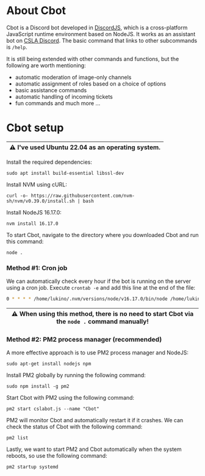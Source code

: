 # About Cbot
Cbot is a Discord bot developed in [DiscordJS](https://discord.js.org/), which is a cross-platform JavaScript runtime environment based on NodeJS. It works as an assistant bot on [CSLA Discord](https://discord.gg/ekmBnmVY6Z). The basic command that links to other subcommands is `/help`.

It is still being extended with other commands and functions, but the following are worth mentioning:
* automatic moderation of image-only channels
* automatic assignment of roles based on a choice of options
* basic assistance commands
* automatic handling of incoming tickets
* fun commands and much more ...

# Cbot setup
| :warning: **I've used Ubuntu 22.04 as an operating system.** |
| --- |

Install the required dependencies:
```shell
sudo apt install build-essential libssl-dev
```

Install NVM using cURL:
```shell
curl -o- https://raw.githubusercontent.com/nvm-sh/nvm/v0.39.0/install.sh | bash
```

Install NodeJS 16.17.0:
```shell
nvm install 16.17.0
```

To start Cbot, navigate to the directory where you downloaded Cbot and run this command:
```shell
node .
```
### Method #1: Cron job
We can automatically check every hour if the bot is running on the server using a cron job. Execute `crontab -e` and add this line at the end of the file:
```bash
0 * * * * /home/lukino/.nvm/versions/node/v16.17.0/bin/node /home/lukino/cslabot.js >> /home/lukino/cbot.log 2>&1
```
| :warning: **When using this method, there is no need to start Cbot via the `node .` command manually!** |
| --- |

### Method #2: PM2 process manager (recommended)
A more effective approach is to use PM2 process manager and NodeJS:
```shell
sudo apt-get install nodejs npm
```

Install PM2 globally by running the following command:
```shell
sudo npm install -g pm2
```

Start Cbot with PM2 using the following command:
```shell
pm2 start cslabot.js --name "Cbot"
```

PM2 will monitor Cbot and automatically restart it if it crashes. We can check the status of Cbot with the following command:
```shell
pm2 list
```

Lastly, we want to start PM2 and Cbot automatically when the system reboots, so use the following command:
```shell
pm2 startup systemd
```
